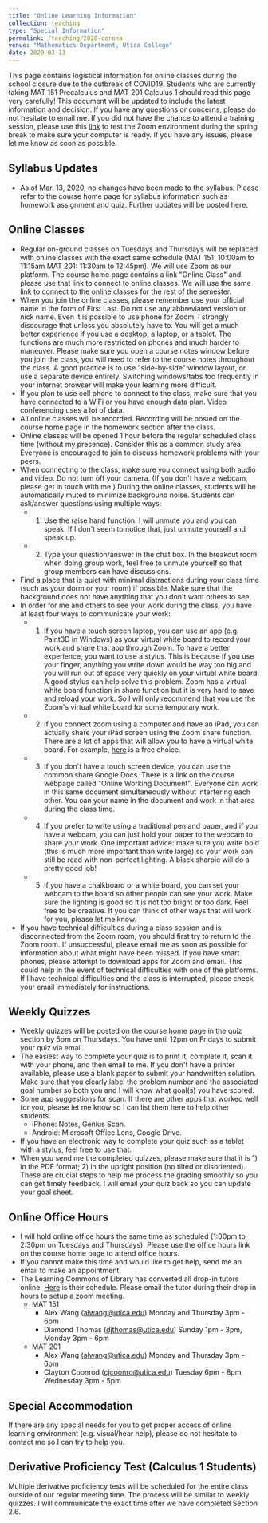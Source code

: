 ```yaml
---
title: "Online Learning Information"
collection: teaching
type: "Special Information"
permalink: /teaching/2020-corona
venue: "Mathematics Department, Utica College"
date: 2020-03-13
---
```


This page contains logistical information for online classes during the school closure due to the outbreak of COVID19. Students who are currently taking MAT 151 Precalculus and MAT 201 Calculus 1 should read this page very carefully! This document will be updated to include the latest information and decision. If you have any questions or concerns, please do not hesitate to email me. If you did not have the chance to attend a training session, please use this [link](https://zoom.us/test) to test the Zoom environment during the spring break to make sure your computer is ready. If you have any issues, please let me know as soon as possible.

## Syllabus Updates
 
 * As of Mar. 13, 2020, no changes have been made to the syllabus. Please refer to the course home page for syllabus information such as homework assignment and quiz. Further updates will be posted here.

## Online Classes

 * Regular on-ground classes on Tuesdays and Thursdays will be replaced with online classes with the exact same schedule (MAT 151: 10:00am to 11:15am MAT 201: 11:30am to 12:45pm). We will use Zoom as our platform. The course home page contains a link "Online Class" and please use that link to connect to online classes. We will use the same link to connect to the online classes for the rest of the semester. 
 * When you join the online classes, please remember use your official name in the form of First Last. Do not use any abbreviated version or nick name. Even it is possible to use phone for Zoom, I strongly discourage that unless you absolutely have to. You will get a much better experience if you use a desktop, a laptop, or a tablet. The functions are much more restricted on phones and much harder to maneuver. Please make sure you open a course notes window before you join the class, you will need to refer to the course notes throughout the class. A good practice is to use "side-by-side" window layout, or use a separate device entirely. Switching windows/tabs too frequently in your internet browser will make your learning more difficult.
 * If you plan to use cell phone to connect to the class, make sure that you have connected to a WiFi or you have enough data plan. Video conferencing uses a lot of data.
 * All online classes will be recorded. Recording will be posted on the course home page in the homework section after the class.
 * Online classes will be opened 1 hour before the regular scheduled class time (without my presence). Consider this as a common study area. Everyone is encouraged to join to discuss homework problems with your peers.
 * When connecting to the class, make sure you connect using both audio and video. Do not turn off your camera. (If you don't have a webcam, please get in touch with me.) During the online classes, students will be automatically muted to minimize background noise. Students can ask/answer questions using multiple ways:
   * 1) Use the raise hand function. I will unmute you and you can speak. If I don't seem to notice that, just unmute yourself and speak up.
   * 2) Type your question/answer in the chat box.
   In the breakout room when doing group work, feel free to unmute yourself so that group members can have discussions. 
 * Find a place that is quiet with minimal distractions during your class time (such as your dorm or your room) if possible. Make sure that the background does not have anything that you don't want others to see.
 * In order for me and others to see your work during the class, you have at least four ways to communicate your work:
   * 1) If you have a touch screen laptop, you can use an app (e.g. Paint3D in Windows) as your virtual white board to record your work and share that app through Zoom. To have a better experience, you want to use a stylus. This is because if you use your finger, anything you write down would be way too big and you will run out of space very quickly on your virtual white board. A good stylus can help solve this problem. Zoom has a virtual white board function in share function but it is very hard to save and reload your work. So I will only recommend that you use the Zoom's virtual white board for some temporary work.
   * 2) If you connect zoom using a computer and have an iPad, you can actually share your iPad screen using the Zoom share function. There are a lot of apps that will allow you to have a virtual white board. For example, [here](https://bitpaper.io) is a free choice. 
   * 3) If you don't have a touch screen device, you can use the common share Google Docs. There is a link on the course webpage called "Online Working Document". Everyone can work in this same document simultaneously without interfering each other. You can your name in the document and work in that area during the class time.
   * 4) If you prefer to write using a traditional pen and paper, and if you have a webcam, you can just hold your paper to the webcam to share your work. One important advice: make sure you write bold (this is much more important than write large) so your work can still be read with non-perfect lighting. A black sharpie will do a pretty good job!
   * 5) If you have a chalkboard or a white board, you can set your webcam to the board so other people can see your work. Make sure the lighting is good so it is not too bright or too dark.
   Feel free to be creative. If you can think of other ways that will work for you, please let me know.
 * If you have technical difficulties during a class session and is disconnected from the Zoom room, you should first try to return to the Zoom room. If unsuccessful, please email me as soon as possible for information about what might have been missed. If you have smart phones, please attempt to download apps for Zoom and email. This could help in the event of technical difficulties with one of the platforms. If I have technical difficulties and the class is interrupted, please check your email immediately for instructions.

## Weekly Quizzes

 * Weekly quizzes will be posted on the course home page in the quiz section by 5pm on Thursdays. You have until 12pm on Fridays to submit your quiz via email.
 * The easiest way to complete your quiz is to print it, complete it, scan it with your phone, and then email to me. If you don't have a printer available, please use a blank paper to submit your handwritten solution. Make sure that you clearly label the problem number and the associated goal number so both you and I will know what goal(s) you have scored.
 * Some app suggestions for scan. If there are other apps that worked well for you, please let me know so I can list them here to help other students.
   * iPhone: Notes, Genius Scan.
   * Android: Microsoft Office Lens, Google Drive.
 * If you have an electronic way to complete your quiz such as a tablet with a stylus, feel free to use that.
 * When you send me the completed quizzes, please make sure that it is 1) in the PDF format; 2) in the upright position (no tilted or disoriented). These are crucial steps to help me process the grading smoothly so you can get timely feedback. I will email your quiz back so you can update your goal sheet.

## Online Office Hours
 
 * I will hold online office hours the same time as scheduled (1:00pm to 2:30pm on Tuesdays and Thursdays). Please use the office hours link on the course home page to attend office hours.
 * If you cannot make this time and would like to get help, send me an email to make an appointment.
 * The Learning Commons of Library has converted all drop-in tutors online. [Here](https://docs.google.com/spreadsheets/d/1GdYV1s5u_g-3pPht9klQXtZEPZFtHmoszt0lWKVwPRg/edit#gid=0) is their schedule. Please email the tutor during their drop in hours to setup a zoom meeting.
   * MAT 151
     * Alex Wang (alwang@utica.edu) Monday and Thursday 3pm - 6pm
     * Diamond Thomas (djthomas@utica.edu) Sunday 1pm - 3pm, Monday 3pm - 6pm
   * MAT 201
     * Alex Wang (alwang@utica.edu) Monday and Thursday 3pm - 6pm
     * Clayton Coonrod (cjcoonro@utica.edu) Tuesday 6pm - 8pm, Wednesday 3pm - 5pm

## Special Accommodation

 If there are any special needs for you to get proper access of online learning environment (e.g. visual/hear help), please do not hesitate to contact me so I can try to help you.

## Derivative Proficiency Test (Calculus 1 Students)

 Multiple derivative proficiency tests will be scheduled for the entire class outside of our regular meeting time. The process will be similar to weekly quizzes. I will communicate the exact time  after we have completed Section 2.6.